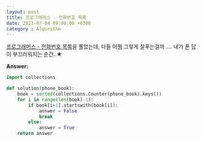 ```yaml
---
layout: post
title: 프로그래머스 - 전화번호 목록
date: 2021-07-04 09:00:00 +0300
category : Algorithm
---
```



[프로그래머스 - 전화번호 목록](https://programmers.co.kr/learn/courses/30/lessons/42577)을 풀었는데, 다들 어쩜 그렇게 잘푸는걸까 .... 내가 푼 답이 부끄러워지는 순간..★

**Answer:**

```python 
import collections

def solution(phone_book):
    book = sorted(collections.Counter(phone_book).keys())
    for i in range(len(book)-1):
        if book[i+1].startswith(book[i]):
            answer = False
            break
        else:
            answer = True
    return answer
```
